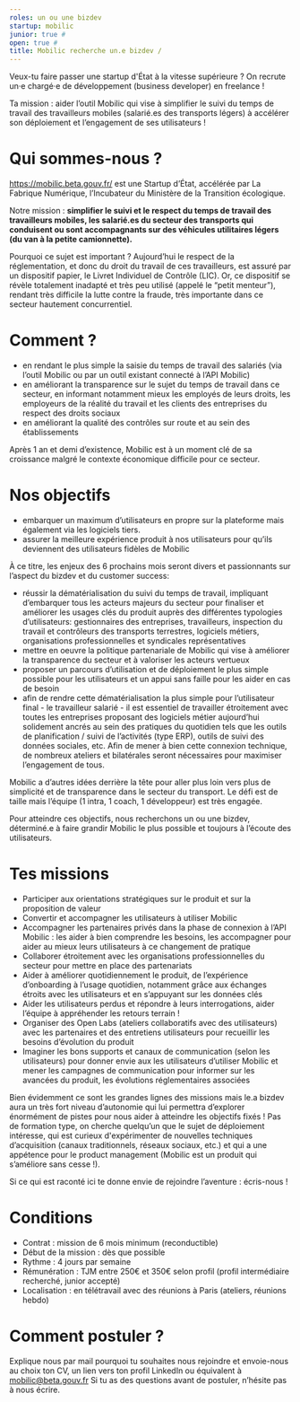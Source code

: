 ```yaml
---
roles: un ou une bizdev
startup: mobilic 
junior: true # 
open: true #
title: Mobilic recherche un.e bizdev / 
---
```


Veux-tu faire passer une startup d'État à la vitesse supérieure ? On recrute un·e chargé·e de développement (business developer) en freelance !

Ta mission : aider l’outil Mobilic qui vise à simplifier le suivi du temps de travail des travailleurs mobiles (salarié.es des transports légers) à accélérer son déploiement et l’engagement de ses utilisateurs !

# Qui sommes-nous ?

https://mobilic.beta.gouv.fr/ est une Startup d’État, accélérée par La Fabrique Numérique, l’Incubateur du Ministère de la Transition écologique.

Notre mission : **simplifier le suivi et le respect du temps de travail des travailleurs mobiles, les salarié.es du secteur des transports qui conduisent ou sont accompagnants sur des véhicules utilitaires légers (du van à la petite camionnette).**

Pourquoi ce sujet est important ? Aujourd’hui le respect de la réglementation, et donc du droit du travail de ces travailleurs, est assuré par un dispositif papier, le Livret Individuel de Contrôle (LIC). Or, ce dispositif se révèle totalement inadapté et très peu utilisé (appelé le “petit menteur”), rendant très difficile la lutte contre la fraude, très importante dans ce secteur hautement concurrentiel.
 
# Comment ?

- en rendant le plus simple la saisie du temps de travail des salariés (via l’outil Mobilic ou par un outil existant connecté à l’API Mobilic)
- en améliorant la transparence sur le sujet du temps de travail dans ce secteur, en informant notamment mieux les employés de leurs droits, les employeurs de la réalité du travail et les clients des entreprises du respect des droits sociaux 
- en améliorant la qualité des contrôles sur route et au sein des établissements
 
Après 1 an et demi d’existence, Mobilic est à un moment clé de sa croissance malgré le contexte économique difficile pour ce secteur. 

# Nos objectifs

- embarquer un maximum d’utilisateurs en propre sur la plateforme mais également via les logiciels tiers.
- assurer la meilleure expérience produit à nos utilisateurs pour qu’ils deviennent des utilisateurs fidèles de Mobilic 
 
À ce titre, les enjeux des 6 prochains mois seront divers et passionnants sur l’aspect du bizdev et du customer success: 

- réussir la dématérialisation du suivi du temps de travail, impliquant d’embarquer tous les acteurs majeurs du secteur pour finaliser et améliorer les usages clés du produit auprès des différentes typologies d’utilisateurs: gestionnaires des entreprises, travailleurs, inspection du travail et contrôleurs des transports terrestres, logiciels métiers, organisations professionnelles et syndicales représentatives
- mettre en oeuvre la politique partenariale de Mobilic qui vise à améliorer la transparence du secteur et à valoriser les acteurs vertueux
- proposer un parcours d’utilisation et de déploiement le plus simple possible pour les utilisateurs et un appui sans faille pour les aider en cas de besoin 
- afin de rendre cette dématérialisation la plus simple pour l’utilisateur final - le travailleur salarié - il est essentiel de travailler étroitement avec toutes les entreprises proposant des logiciels métier aujourd’hui solidement ancrés au sein des pratiques du quotidien tels que les outils de planification / suivi de l’activités (type ERP), outils de suivi des données sociales, etc. Afin de mener à bien cette connexion technique, de nombreux ateliers et bilatérales seront nécessaires pour maximiser l’engagement de tous.
  
Mobilic a d’autres idées derrière la tête pour aller plus loin vers plus de simplicité et de transparence dans le secteur du transport. Le défi est de taille mais l’équipe (1 intra, 1 coach, 1 développeur) est très engagée.
 
Pour atteindre ces objectifs, nous recherchons un ou une bizdev, déterminé.e à faire grandir Mobilic le plus possible et toujours à l’écoute des utilisateurs.

# Tes missions 

- Participer aux orientations stratégiques sur le produit et sur la proposition de valeur
- Convertir et accompagner les utilisateurs à utiliser Mobilic
- Accompagner les partenaires privés dans la phase de connexion à l’API Mobilic : les aider à bien comprendre les besoins, les accompagner pour aider au mieux leurs utilisateurs à ce changement de pratique 
- Collaborer étroitement avec les organisations professionnelles du secteur pour mettre en place des partenariats
- Aider à améliorer quotidiennement le produit, de l’expérience d’onboarding à l’usage quotidien, notamment grâce aux échanges étroits avec les utilisateurs et en s’appuyant sur les données clés 
- Aider les utilisateurs perdus et répondre à leurs interrogations, aider l’équipe à appréhender les retours terrain ! 
- Organiser des Open Labs (ateliers collaboratifs avec des utilisateurs) avec les partenaires et des entretiens utilisateurs pour recueillir les besoins d’évolution du produit
- Imaginer les bons supports et canaux de communication (selon les utilisateurs) pour donner envie aux les utilisateurs d’utiliser Mobilic et mener les campagnes de communication pour informer sur les avancées du produit, les évolutions réglementaires associées 

Bien évidemment ce sont les grandes lignes des missions mais le.a bizdev aura un très fort niveau d’autonomie qui lui permettra d’explorer énormément de pistes pour nous aider à atteindre les objectifs fixés ! Pas de formation type, on cherche quelqu’un que le sujet de déploiement intéresse, qui est curieux d'expérimenter de nouvelles techniques d’acquisition (canaux traditionnels, réseaux sociaux, etc.) et qui a une appétence pour le product management (Mobilic est un produit qui s’améliore sans cesse !). 

Si ce qui est raconté ici te donne envie de rejoindre l’aventure : écris-nous ! 

# Conditions

- Contrat : mission de 6 mois minimum (reconductible)
- Début de la mission : dès que possible
- Rythme : 4 jours par semaine
- Rémunération : TJM entre 250€ et 350€ selon profil (profil intermédiaire recherché, junior accepté)
- Localisation : en télétravail avec des réunions à Paris (ateliers, réunions hebdo)

# Comment postuler ?

Explique nous par mail pourquoi tu souhaites nous rejoindre et envoie-nous au choix ton CV, un lien vers ton profil LinkedIn ou équivalent à mobilic@beta.gouv.fr
Si tu as des questions avant de postuler, n’hésite pas à nous écrire. 
